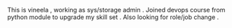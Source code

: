 This is vineela , working as sys/storage admin . Joined devops course from python module to upgrade my skill set  . Also looking for role/job change . 
